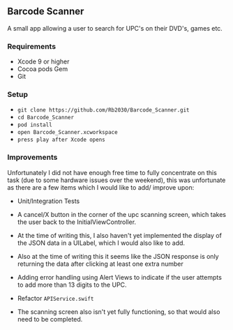 ## Barcode Scanner ## 


A small app allowing a user to search for UPC's on their DVD's, games etc.

 ### Requirements ###
 
- Xcode 9 or higher
- Cocoa pods Gem
- Git

### Setup ###

- `git clone https://github.com/Rb2030/Barcode_Scanner.git`
- `cd Barcode_Scanner`
- `pod install`
- `open Barcode_Scanner.xcworkspace`
- `press play after Xcode opens`


### Improvements ### 

Unfortunately I did not have enough free time to fully concentrate on this task (due to some hardware issues over the weekend), this was unfortunate as there are a few items which I would like to add/ improve upon:

- Unit/Integration Tests

- A cancel/X button in the corner of the upc scanning screen, which takes the user back to the InitialViewController.

- At the time of writing this, I also haven't yet implemented the display of the JSON data in a UILabel, which I would also like to add.

- Also at the time of writing this it seems like the JSON response is only returning the data after clicking at least one extra number 

- Adding error handling using Alert Views to indicate if the user attempts to add more than 13 digits to the UPC.

- Refactor `APIService.swift`

- The scanning screen also isn't yet fully functioning, so that would also need to be completed.

